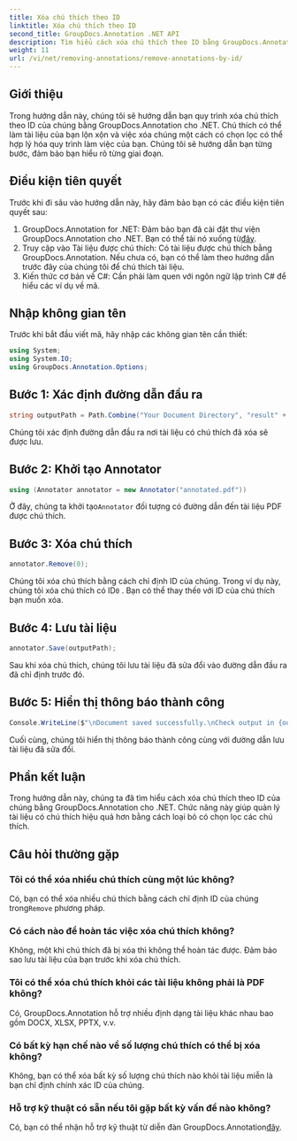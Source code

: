 ```yaml
---
title: Xóa chú thích theo ID
linktitle: Xóa chú thích theo ID
second_title: GroupDocs.Annotation .NET API
description: Tìm hiểu cách xóa chú thích theo ID bằng GroupDocs.Annotation cho .NET. Hợp lý hóa quy trình làm việc tài liệu của bạn một cách hiệu quả.
weight: 11
url: /vi/net/removing-annotations/remove-annotations-by-id/
---
```

## Giới thiệu
Trong hướng dẫn này, chúng tôi sẽ hướng dẫn bạn quy trình xóa chú thích theo ID của chúng bằng GroupDocs.Annotation cho .NET. Chú thích có thể làm tài liệu của bạn lộn xộn và việc xóa chúng một cách có chọn lọc có thể hợp lý hóa quy trình làm việc của bạn. Chúng tôi sẽ hướng dẫn bạn từng bước, đảm bảo bạn hiểu rõ từng giai đoạn.
## Điều kiện tiên quyết
Trước khi đi sâu vào hướng dẫn này, hãy đảm bảo bạn có các điều kiện tiên quyết sau:
1.  GroupDocs.Annotation for .NET: Đảm bảo bạn đã cài đặt thư viện GroupDocs.Annotation cho .NET. Bạn có thể tải nó xuống từ[đây](https://releases.groupdocs.com/annotation/net/).
2. Truy cập vào Tài liệu được chú thích: Có tài liệu được chú thích bằng GroupDocs.Annotation. Nếu chưa có, bạn có thể làm theo hướng dẫn trước đây của chúng tôi để chú thích tài liệu.
3. Kiến thức cơ bản về C#: Cần phải làm quen với ngôn ngữ lập trình C# để hiểu các ví dụ về mã.

## Nhập không gian tên
Trước khi bắt đầu viết mã, hãy nhập các không gian tên cần thiết:
```csharp
using System;
using System.IO;
using GroupDocs.Annotation.Options;
```

## Bước 1: Xác định đường dẫn đầu ra
```csharp
string outputPath = Path.Combine("Your Document Directory", "result" + Path.GetExtension("input.pdf"));
```
Chúng tôi xác định đường dẫn đầu ra nơi tài liệu có chú thích đã xóa sẽ được lưu.
## Bước 2: Khởi tạo Annotator
```csharp
using (Annotator annotator = new Annotator("annotated.pdf"))
```
 Ở đây, chúng ta khởi tạo`Annotator` đối tượng có đường dẫn đến tài liệu PDF được chú thích.
## Bước 3: Xóa chú thích
```csharp
annotator.Remove(0);
```
 Chúng tôi xóa chú thích bằng cách chỉ định ID của chúng. Trong ví dụ này, chúng tôi xóa chú thích có ID`0` . Bạn có thể thay thế`0` với ID của chú thích bạn muốn xóa.
## Bước 4: Lưu tài liệu
```csharp
annotator.Save(outputPath);
```
Sau khi xóa chú thích, chúng tôi lưu tài liệu đã sửa đổi vào đường dẫn đầu ra đã chỉ định trước đó.
## Bước 5: Hiển thị thông báo thành công
```csharp
Console.WriteLine($"\nDocument saved successfully.\nCheck output in {outputPath}.");
```
Cuối cùng, chúng tôi hiển thị thông báo thành công cùng với đường dẫn lưu tài liệu đã sửa đổi.

## Phần kết luận
Trong hướng dẫn này, chúng ta đã tìm hiểu cách xóa chú thích theo ID của chúng bằng GroupDocs.Annotation cho .NET. Chức năng này giúp quản lý tài liệu có chú thích hiệu quả hơn bằng cách loại bỏ có chọn lọc các chú thích.
## Câu hỏi thường gặp
### Tôi có thể xóa nhiều chú thích cùng một lúc không?
 Có, bạn có thể xóa nhiều chú thích bằng cách chỉ định ID của chúng trong`Remove` phương pháp.
### Có cách nào để hoàn tác việc xóa chú thích không?
Không, một khi chú thích đã bị xóa thì không thể hoàn tác được. Đảm bảo sao lưu tài liệu của bạn trước khi xóa chú thích.
### Tôi có thể xóa chú thích khỏi các tài liệu không phải là PDF không?
Có, GroupDocs.Annotation hỗ trợ nhiều định dạng tài liệu khác nhau bao gồm DOCX, XLSX, PPTX, v.v.
### Có bất kỳ hạn chế nào về số lượng chú thích có thể bị xóa không?
Không, bạn có thể xóa bất kỳ số lượng chú thích nào khỏi tài liệu miễn là bạn chỉ định chính xác ID của chúng.
### Hỗ trợ kỹ thuật có sẵn nếu tôi gặp bất kỳ vấn đề nào không?
 Có, bạn có thể nhận hỗ trợ kỹ thuật từ diễn đàn GroupDocs.Annotation[đây](https://forum.groupdocs.com/c/annotation/10).